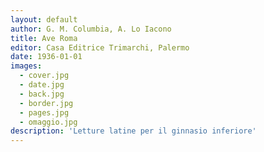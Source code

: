 ```yaml
---
layout: default
author: G. M. Columbia, A. Lo Iacono
title: Ave Roma
editor: Casa Editrice Trimarchi, Palermo
date: 1936-01-01
images:
  - cover.jpg
  - date.jpg
  - back.jpg
  - border.jpg
  - pages.jpg
  - omaggio.jpg
description: 'Letture latine per il ginnasio inferiore'
---
```

